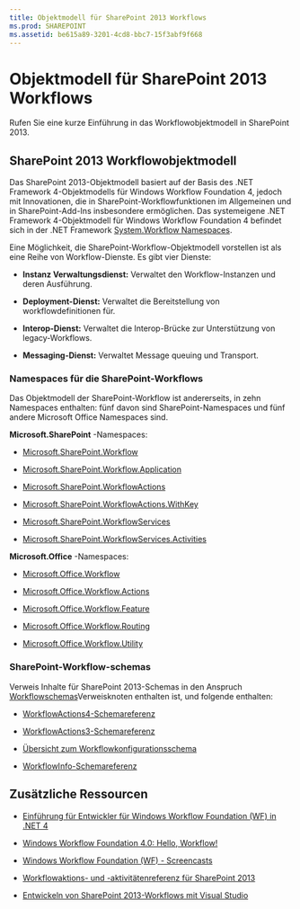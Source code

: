 ```yaml
---
title: Objektmodell für SharePoint 2013 Workflows
ms.prod: SHAREPOINT
ms.assetid: be615a89-3201-4cd8-bbc7-15f3abf9f668
---
```



# Objektmodell für SharePoint 2013 Workflows
Rufen Sie eine kurze Einführung in das Workflowobjektmodell in SharePoint 2013.
## SharePoint 2013 Workflowobjektmodell
<a name="bk_SPwfom"> </a>

Das SharePoint 2013-Objektmodell basiert auf der Basis des .NET Framework 4-Objektmodells für Windows Workflow Foundation 4, jedoch mit Innovationen, die in SharePoint-Workflowfunktionen im Allgemeinen und in SharePoint-Add-Ins insbesondere ermöglichen. Das systemeigene .NET Framework 4-Objektmodell für Windows Workflow Foundation 4 befindet sich in der .NET Framework  [System.Workflow Namespaces](http://msdn.microsoft.com/en-us/library/gg145026.aspx).
  
    
    
Eine Möglichkeit, die SharePoint-Workflow-Objektmodell vorstellen ist als eine Reihe von Workflow-Dienste. Es gibt vier Dienste:
  
    
    

- **Instanz Verwaltungsdienst:** Verwaltet den Workflow-Instanzen und deren Ausführung.
    
  
- **Deployment-Dienst:** Verwaltet die Bereitstellung von workflowdefinitionen für.
    
  
- **Interop-Dienst:** Verwaltet die Interop-Brücke zur Unterstützung von legacy-Workflows.
    
  
- **Messaging-Dienst:** Verwaltet Message queuing und Transport.
    
  

### Namespaces für die SharePoint-Workflows

Das Objektmodell der SharePoint-Workflow ist andererseits, in zehn Namespaces enthalten: fünf davon sind SharePoint-Namespaces und fünf andere Microsoft Office Namespaces sind.
  
    
    
 **Microsoft.SharePoint** -Namespaces:
  
    
    

-  [Microsoft.SharePoint.Workflow](https://msdn.microsoft.com/library/Microsoft.SharePoint.Workflow.aspx)
    
  
-  [Microsoft.SharePoint.Workflow.Application](https://msdn.microsoft.com/library/Microsoft.SharePoint.Workflow.Application.aspx)
    
  
-  [Microsoft.SharePoint.WorkflowActions](https://msdn.microsoft.com/library/Microsoft.SharePoint.WorkflowActions.aspx)
    
  
-  [Microsoft.SharePoint.WorkflowActions.WithKey](https://msdn.microsoft.com/library/Microsoft.SharePoint.WorkflowActions.WithKey.aspx)
    
  
-  [Microsoft.SharePoint.WorkflowServices](https://msdn.microsoft.com/library/Microsoft.SharePoint.WorkflowServices.aspx)
    
  
-  [Microsoft.SharePoint.WorkflowServices.Activities](https://msdn.microsoft.com/library/Microsoft.SharePoint.WorkflowServices.Activities.aspx)
    
  
 **Microsoft.Office** -Namespaces:
  
    
    

-  [Microsoft.Office.Workflow](https://msdn.microsoft.com/library/Microsoft.Office.Workflow.aspx)
    
  
-  [Microsoft.Office.Workflow.Actions](https://msdn.microsoft.com/library/Microsoft.Office.Workflow.Actions.aspx)
    
  
-  [Microsoft.Office.Workflow.Feature](https://msdn.microsoft.com/library/Microsoft.Office.Workflow.Feature.aspx)
    
  
-  [Microsoft.Office.Workflow.Routing](https://msdn.microsoft.com/library/Microsoft.Office.Workflow.Routing.aspx)
    
  
-  [Microsoft.Office.Workflow.Utility](https://msdn.microsoft.com/library/Microsoft.Office.Workflow.Utility.aspx)
    
  

### SharePoint-Workflow-schemas

Verweis Inhalte für SharePoint 2013-Schemas in den Anspruch  [Workflowschemas](http://msdn.microsoft.com/library/b36ded16-3ffd-4931-811e-c402c1e35b07%28Office.15%29.aspx)Verweisknoten enthalten ist, und folgende enthalten:
  
    
    

-  [WorkflowActions4-Schemareferenz](http://msdn.microsoft.com/library/1c0112de-0139-e64d-d3d6-658541695391%28Office.15%29.aspx)
    
  
-  [WorkflowActions3-Schemareferenz](http://msdn.microsoft.com/library/7a03ead8-30e0-4601-9c6f-edfb04ce57f9%28Office.15%29.aspx)
    
  
-  [Übersicht zum Workflowkonfigurationsschema](http://msdn.microsoft.com/library/63824239-6eb2-4cf1-ba84-44eace4d3781%28Office.15%29.aspx)
    
  
-  [WorkflowInfo-Schemareferenz](http://msdn.microsoft.com/library/f3bdcc70-15a0-44b2-9b01-330f13430354%28Office.15%29.aspx)
    
  

## Zusätzliche Ressourcen
<a name="bk_additionalresources"> </a>


-  [Einführung für Entwickler für Windows Workflow Foundation (WF) in .NET 4](http://msdn.microsoft.com/de-de/library/ee342461.aspx)
    
  
-  [Windows Workflow Foundation 4.0: Hello, Workflow!](http://weblogs.asp.net/gunnarpeipman/archive/2009/07/08/windows-workflow-foundation-4-0-hello-workflow.aspx)
    
  
-  [Windows Workflow Foundation (WF) - Screencasts](http://msdn.microsoft.com/en-us/netframework/dd733248)
    
  
-  [Workflowaktions- und -aktivitätenreferenz für SharePoint 2013](workflow-actions-and-activities-reference-for-sharepoint-2013.md)
    
  
-  [Entwickeln von SharePoint 2013-Workflows mit Visual Studio](develop-sharepoint-2013-workflows-using-visual-studio.md)
    
  

  
    
    

